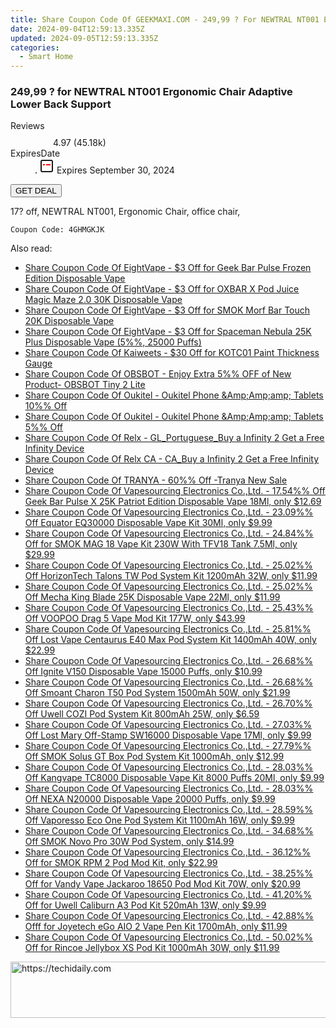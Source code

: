 ```yaml
---
title: Share Coupon Code Of GEEKMAXI.COM - 249,99 ? For NEWTRAL NT001 Ergonomic Chair Adaptive Lower Back Support
date: 2024-09-04T12:59:13.335Z
updated: 2024-09-05T12:59:13.335Z
categories:
  - Smart Home
---
```



<main class="px-4 py-6 sm:p-6 md:px-8 md:py-10">
  <div class="mx-auto grid max-w-4xl grid-cols-1">
    <div class="relative col-start-1 row-start-1 flex flex-col-reverse rounded-lg bg-gradient-to-t from-black/75 via-black/0 p-3 sm:row-start-2 sm:bg-none sm:p-0 lg:row-start-1">
      <h3 class="mt-1 text-lg font-semibold text-white sm:text-slate-900 md:text-2xl dark:sm:text-white">249,99 ? for NEWTRAL NT001 Ergonomic Chair Adaptive Lower Back Support</h3>
    </div>
        <dl class="row-start-2 mt-4 flex items-center text-xs font-medium sm:row-start-3 sm:mt-1 md:mt-2.5 lg:row-start-2">
      <dt class="sr-only">Reviews</dt>
      <dd class="flex items-center text-indigo-600 dark:text-indigo-400">
        <svg width="24" height="24" fill="none" aria-hidden="true" class="mr-1 stroke-current dark:stroke-indigo-500">
          <path d="m12 5 2 5h5l-4 4 2.103 5L12 16l-5.103 3L9 14l-4-4h5l2-5Z" stroke-width="2" stroke-linecap="round" stroke-linejoin="round" />
        </svg>
        <span>4.97 <span class="font-normal text-slate-400">(45.18k)</span></span>
      </dd>
      <dt class="sr-only">ExpiresDate</dt>
      <dd class="flex items-center">
        <svg width="2" height="2" aria-hidden="true" fill="currentColor" class="mx-3 text-slate-300">
          <circle cx="1" cy="1" r="1" />
        </svg>
        <svg width="24" height="24" viewBox="0 0 24 24" fill="none" stroke="currentColor" stroke-width="2">
          <rect x="3" y="3" width="18" height="18" rx="2" fill="#fff" />
          <path d="M6 10L18 10" stroke="red" stroke-width="2" fill="none" />
          <path d="M10 6L10 18" stroke="#fff" stroke-width="2" fill="none" />
        </svg>
        Expires September 30, 2024      </dd>
    </dl>
    <div class="col-start-1 row-start-3 mt-4 self-center sm:col-start-2 sm:row-span-2 sm:row-start-2 sm:mt-0 lg:col-start-1 lg:row-start-3 lg:row-end-4 lg:mt-6">
      <button type="button" onClick="javascript:window.open(decodeURIComponent('https%3A%2F%2Fwww.shareasale.com%2Fu.cfm%3Fd%3D1106578%26m%3D77450%26u%3D4338022'), '_blank');void(0);" class="rounded-lg bg-red-600 px-3 py-2 text-sm font-medium leading-6 text-white">
       GET DEAL
      </button>
    </div>
    <p class="col-start-1 mt-4 text-sm leading-6 sm:col-span-2 lg:col-span-1 lg:row-start-4 lg:mt-6 dark:text-slate-400">17? off, 
NEWTRAL NT001, Ergonomic Chair, office chair,</p>
    <p class="mt-4">
      <code class="bg-purple-900 p-4 text-sm font-bold text-white" onClick="javascript:window.open(decodeURIComponent('https%3A%2F%2Fwww.shareasale.com%2Fu.cfm%3Fd%3D1106578%26m%3D77450%26u%3D4338022'), '_blank');void(0);">Coupon Code: <span class="bg-green-500 p-2 rounded tracking-widest">4GHMGKJK</span></code>
    </p>
  </div>
</main>
<span class="atpl-alsoreadstyle">Also read:</span>
<div><ul>
<li><a href="https://coupons.techidaily.com/coupon-1120262-share-59344-sale/"><u>Share Coupon Code Of EightVape - $3 Off for Geek Bar Pulse Frozen Edition Disposable Vape</u></a></li>
<li><a href="https://coupons.techidaily.com/coupon-1120261-share-59344-sale/"><u>Share Coupon Code Of EightVape - $3 Off for OXBAR X Pod Juice Magic Maze 2.0 30K Disposable Vape</u></a></li>
<li><a href="https://coupons.techidaily.com/coupon-1120264-share-59344-sale/"><u>Share Coupon Code Of EightVape - $3 Off for SMOK Morf Bar Touch 20K Disposable Vape</u></a></li>
<li><a href="https://coupons.techidaily.com/coupon-1120263-share-59344-sale/"><u>Share Coupon Code Of EightVape - $3 Off for Spaceman Nebula 25K Plus Disposable Vape (5%%, 25000 Puffs)</u></a></li>
<li><a href="https://coupons.techidaily.com/coupon-1119500-share-116593-sale/"><u>Share Coupon Code Of Kaiweets - $30 Off for KOTC01 Paint Thickness Gauge</u></a></li>
<li><a href="https://coupons.techidaily.com/coupon-1119441-share-114666-sale/"><u>Share Coupon Code Of OBSBOT - Enjoy Extra 5%% OFF of New Product- OBSBOT Tiny 2 Lite</u></a></li>
<li><a href="https://coupons.techidaily.com/coupon-1117276-share-128178-sale/"><u>Share Coupon Code Of Oukitel - Oukitel Phone &Amp;Amp;amp; Tablets 10%% Off</u></a></li>
<li><a href="https://coupons.techidaily.com/coupon-1117275-share-128178-sale/"><u>Share Coupon Code Of Oukitel - Oukitel Phone &Amp;Amp;amp; Tablets 5%% Off</u></a></li>
<li><a href="https://coupons.techidaily.com/coupon-1120729-share-92020-sale/"><u>Share Coupon Code Of Relx - GL_Portuguese_Buy a Infinity 2 Get a Free Infinity Device</u></a></li>
<li><a href="https://coupons.techidaily.com/coupon-1120561-share-92020-sale/"><u>Share Coupon Code Of Relx CA - CA_Buy a Infinity 2 Get a Free Infinity Device</u></a></li>
<li><a href="https://coupons.techidaily.com/coupon-1119770-share-93338-sale/"><u>Share Coupon Code Of TRANYA - 60%% Off -Tranya New Sale</u></a></li>
<li><a href="https://coupons.techidaily.com/coupon-1121402-share-90958-sale/"><u>Share Coupon Code Of Vapesourcing Electronics Co.,Ltd. - 17.54%% Off Geek Bar Pulse X 25K Patriot Edition Disposable Vape 18Ml, only $12.69</u></a></li>
<li><a href="https://coupons.techidaily.com/coupon-1106530-share-90958-sale/"><u>Share Coupon Code Of Vapesourcing Electronics Co.,Ltd. - 23.09%% Off Equator EQ30000 Disposable Vape Kit 30Ml, only $9.99</u></a></li>
<li><a href="https://coupons.techidaily.com/coupon-921239-share-90958-sale/"><u>Share Coupon Code Of Vapesourcing Electronics Co.,Ltd. - 24.84%% Off for SMOK MAG 18 Vape Kit 230W With TFV18 Tank 7.5Ml, only $29.99</u></a></li>
<li><a href="https://coupons.techidaily.com/coupon-1119447-share-90958-sale/"><u>Share Coupon Code Of Vapesourcing Electronics Co.,Ltd. - 25.02%% Off HorizonTech Talons TW Pod System Kit 1200mAh 32W, only $11.99</u></a></li>
<li><a href="https://coupons.techidaily.com/coupon-1121112-share-90958-sale/"><u>Share Coupon Code Of Vapesourcing Electronics Co.,Ltd. - 25.02%% Off Mecha King Blade 25K Disposable Vape 22Ml, only $11.99</u></a></li>
<li><a href="https://coupons.techidaily.com/coupon-1120542-share-90958-sale/"><u>Share Coupon Code Of Vapesourcing Electronics Co.,Ltd. - 25.43%% Off VOOPOO Drag 5 Vape Mod Kit 177W, only $43.99</u></a></li>
<li><a href="https://coupons.techidaily.com/coupon-1120248-share-90958-sale/"><u>Share Coupon Code Of Vapesourcing Electronics Co.,Ltd. - 25.81%% Off Lost Vape Centaurus E40 Max Pod System Kit 1400mAh 40W, only $22.99</u></a></li>
<li><a href="https://coupons.techidaily.com/coupon-1121401-share-90958-sale/"><u>Share Coupon Code Of Vapesourcing Electronics Co.,Ltd. - 26.68%% Off Ignite V150 Disposable Vape 15000 Puffs, only $10.99</u></a></li>
<li><a href="https://coupons.techidaily.com/coupon-1119450-share-90958-sale/"><u>Share Coupon Code Of Vapesourcing Electronics Co.,Ltd. - 26.68%% Off Smoant Charon T50 Pod System 1500mAh 50W, only $21.99</u></a></li>
<li><a href="https://coupons.techidaily.com/coupon-1119449-share-90958-sale/"><u>Share Coupon Code Of Vapesourcing Electronics Co.,Ltd. - 26.70%% Off Uwell COZI Pod System Kit 800mAh 25W, only $6.59</u></a></li>
<li><a href="https://coupons.techidaily.com/coupon-1121111-share-90958-sale/"><u>Share Coupon Code Of Vapesourcing Electronics Co.,Ltd. - 27.03%% Off Lost Mary Off-Stamp SW16000 Disposable Vape 17Ml, only $9.99</u></a></li>
<li><a href="https://coupons.techidaily.com/coupon-1119444-share-90958-sale/"><u>Share Coupon Code Of Vapesourcing Electronics Co.,Ltd. - 27.79%% Off SMOK Solus GT Box Pod System Kit 1000mAh, only $12.99</u></a></li>
<li><a href="https://coupons.techidaily.com/coupon-1063588-share-90958-sale/"><u>Share Coupon Code Of Vapesourcing Electronics Co.,Ltd. - 28.03%% Off Kangvape TC8000 Disposable Vape Kit 8000 Puffs 20Ml, only $9.99</u></a></li>
<li><a href="https://coupons.techidaily.com/coupon-1092628-share-90958-sale/"><u>Share Coupon Code Of Vapesourcing Electronics Co.,Ltd. - 28.03%% Off NEXA N20000 Disposable Vape 20000 Puffs, only $9.99</u></a></li>
<li><a href="https://coupons.techidaily.com/coupon-1120246-share-90958-sale/"><u>Share Coupon Code Of Vapesourcing Electronics Co.,Ltd. - 28.59%% Off Vaporesso Eco One Pod System Kit 1100mAh 16W, only $9.99</u></a></li>
<li><a href="https://coupons.techidaily.com/coupon-1081664-share-90958-sale/"><u>Share Coupon Code Of Vapesourcing Electronics Co.,Ltd. - 34.68%% Off SMOK Novo Pro 30W Pod System, only $14.99</u></a></li>
<li><a href="https://coupons.techidaily.com/coupon-681876-share-90958-sale/"><u>Share Coupon Code Of Vapesourcing Electronics Co.,Ltd. - 36.12%% Off for SMOK RPM 2 Pod Mod Kit, only $22.99</u></a></li>
<li><a href="https://coupons.techidaily.com/coupon-1056483-share-90958-sale/"><u>Share Coupon Code Of Vapesourcing Electronics Co.,Ltd. - 38.25%% Off for Vandy Vape Jackaroo 18650 Pod Mod Kit 70W, only $20.99</u></a></li>
<li><a href="https://coupons.techidaily.com/coupon-971155-share-90958-sale/"><u>Share Coupon Code Of Vapesourcing Electronics Co.,Ltd. - 41.20%% Off for Uwell Caliburn A3 Pod Kit 520mAh 13W, only $9.99</u></a></li>
<li><a href="https://coupons.techidaily.com/coupon-1040487-share-90958-sale/"><u>Share Coupon Code Of Vapesourcing Electronics Co.,Ltd. - 42.88%% Offf for Joyetech eGo AIO 2 Vape Pen Kit 1700mAh, only $11.99</u></a></li>
<li><a href="https://coupons.techidaily.com/coupon-983589-share-90958-sale/"><u>Share Coupon Code Of Vapesourcing Electronics Co.,Ltd. - 50.02%% Off for Rincoe Jellybox XS Pod Kit 1000mAh 30W, only $11.99</u></a></li>
</ul></div>

<ins class="adsbygoogle"
      style="display:block"
      data-ad-client="ca-pub-7571918770474297"
      data-ad-slot="8358498916"
      data-ad-format="auto"
      data-full-width-responsive="true"></ins>
<!-- affiliate ads begin -->
<a href="https://electronicx.pxf.io/c/5597632/1167086/14483" target="_top" id="1167086">
  <img src="//a.impactradius-go.com/display-ad/14483-1167086" border="0" alt="https://techidaily.com" width="728" height="90"/>
</a>
<img height="0" width="0" src="https://electronicx.pxf.io/i/5597632/1167086/14483" style="position:absolute;visibility:hidden;" border="0" />
<!-- affiliate ads end -->